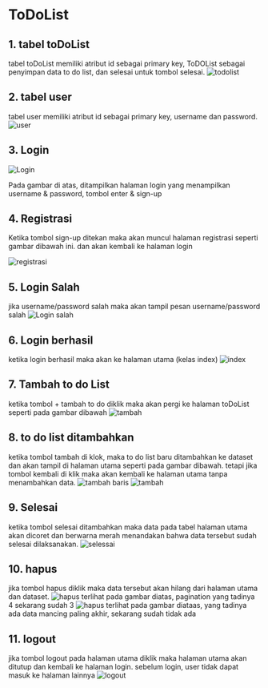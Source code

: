 # ToDoList

## 1. tabel toDoList
tabel toDoList memiliki atribut id sebagai primary key, ToDOList sebagai penyimpan data to do list, dan selesai untuk tombol selesai.
![todolist](tabeltoDoList.png) 

## 2. tabel user
tabel user memiliki atribut id sebagai primary key, username dan password.
![user](tableUser.png) 

## 3. Login

![Login](./login.png)


Pada gambar di atas, ditampilkan halaman login yang menampilkan username & password, tombol enter & sign-up

## 4. Registrasi
Ketika tombol sign-up ditekan maka akan muncul halaman registrasi seperti gambar dibawah ini. dan akan kembali ke halaman login

![registrasi](./registrasi.png)

## 5. Login Salah
jika username/password salah maka akan tampil pesan username/password salah
![Login salah](./loginSalah.png)

## 6. Login berhasil
ketika login berhasil maka akan ke halaman utama (kelas index)
![index](./halamanUtama.png)

## 7. Tambah to do List
ketika tombol + tambah to do diklik maka akan pergi ke halaman toDoList seperti pada gambar dibawah
![tambah](./toDoList.png)

## 8. to do list ditambahkan
ketika tombol tambah di klok, maka to do list baru ditambahkan ke dataset dan akan tampil di halaman utama seperti pada gambar dibawah. tetapi jika tombol kembali di klik maka akan kembali ke halaman utama tanpa menambahkan data.
![tambah baris](./tambahBaris.png)
![tambah](./tambahToDoList.png)

## 9. Selesai
ketika tombol selesai ditambahkan maka data pada tabel halaman utama akan dicoret dan berwarna merah menandakan bahwa data tersebut sudah selesai dilaksanakan.
![selessai](./selesai.png)

## 10. hapus
jika tombol hapus diklik maka data tersebut akan hilang dari halaman utama dan dataset.
![hapus](./hapus.png)
terlihat pada gambar diatas, pagination yang tadinya 4 sekarang sudah 3
![hapus](./hapusBaris.png)
terlihat pada gambar diataas, yang tadinya ada data mancing paling akhir, sekarang sudah tidak ada

## 11. logout
jika tombol logout pada halaman utama diklik maka halaman utama akan ditutup dan kembali ke halaman login. sebelum login, user tidak dapat masuk ke halaman lainnya
![logout](logout.png)